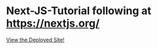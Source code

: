 # Next-JS-Tutorial following at https://nextjs.org/

[View the Deployed Site!](https://next-restaurant-menu.vercel.app/dashboard)